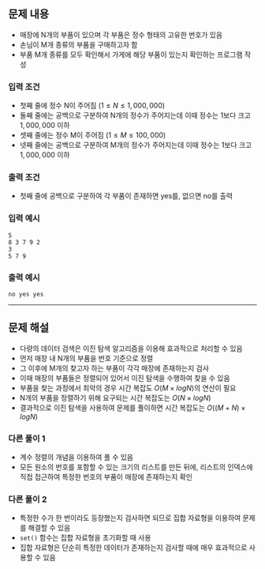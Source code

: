 ## 문제 내용

- 매장에 N개의 부품이 있으며 각 부품은 정수 형태의 고유한 번호가 있음
- 손님이 M개 종류의 부품을 구매하고자 함
- 부품 M개 종류를 모두 확인해서 가게에 해당 부품이 있는지 확인하는 프로그램 작성


### 입력 조건

- 첫째 줄에 정수 N이 주어짐 $(1 \le N \le 1,000,000)$
- 둘째 줄에는 공백으로 구분하여 N개의 정수가 주어지는데 이때 정수는 1보다 크고 $1,000,000$ 이하
- 셋째 줄에는 정수 M이 주어짐 $(1 \le M \le 100,000)$
- 넷째 줄에는 공백으로 구분하여 M개의 정수가 주어지는데 이때 정수는 1보다 크고 $1,000,000$ 이하

### 출력 조건

- 첫째 줄에 공백으로 구분하여 각 부품이 존재하면 yes를, 없으면 no를 출력

### 입력 예시

``` plain text
5
8 3 7 9 2
3
5 7 9
```

### 출력 예시

``` plain text
no yes yes
```

---

## 문제 해설

- 다량의 데이터 검색은 이진 탐색 알고리즘을 이용해 효과적으로 처리할 수 있음
- 먼저 매장 내 N개의 부품을 번호 기준으로 정렬
- 그 이후에 M개의 찾고자 하는 부품이 각각 매장에 존재하는지 검사
- 이때 매장의 부품들은 정렬되어 있어서 이진 탐색을 수행하여 찾을 수 있음
- 부품을 찾는 과정에서 최악의 경우 시간 복잡도 $O(M \times logN)$의 연산이 필요
- N개의 부품을 정렬하기 위해 요구되는 시간 복잡도는 $O(N \times logN)$
- 결과적으로 이진 탐색을 사용하여 문제를 풀이하면 시간 복잡도는 $O((M + N) \times logN)$

### 다른 풀이 1

- 계수 정렬의 개념을 이용하여 풀 수 있음
- 모든 원소의 번호를 포함할 수 있는 크기의 리스트를 만든 뒤에, 리스트의 인덱스에 직접 접근하여 특정한 번호의 부품이 매장에 존재하는지 확인

### 다른 풀이 2

- 특정한 수가 한 번이라도 등장했는지 검사하면 되므로 집합 자료형을 이용하여 문제를 해결할 수 있음
- `set()` 함수는 집합 자료형을 초기화할 때 사용
- 집합 자료형은 단순히 특정한 데이터가 존재하는지 검사할 때에 매우 효과적으로 사용할 수 있음